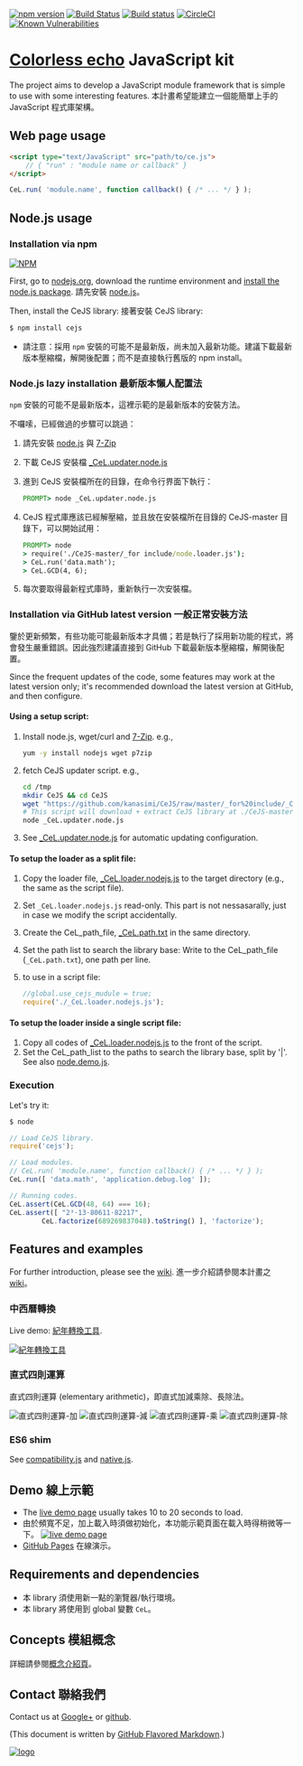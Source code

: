 ﻿<!--
http://stackshare.io/continuous-integration
-->
[![npm version](https://badge.fury.io/js/cejs.svg)](https://badge.fury.io/js/cejs)
[![Build Status](https://travis-ci.org/kanasimi/CeJS.svg?branch=master)](https://travis-ci.org/kanasimi/CeJS)
[![Build status](https://ci.appveyor.com/api/projects/status/ny0vr4x2uesiumm0?svg=true)](https://ci.appveyor.com/project/kanasimi/cejs)
[![CircleCI](https://circleci.com/gh/kanasimi/CeJS.svg?style=svg)](https://circleci.com/gh/kanasimi/CeJS)
[![Known Vulnerabilities](https://snyk.io/test/npm/cejs/badge.svg)](https://snyk.io/test/npm/cejs)
<!--
[![Dependency Status](https://david-dm.org/kanasimi/CeJS.svg)](https://david-dm.org/kanasimi/CeJS)
-->

# [Colorless echo](http://lyrics.meicho.com.tw/) JavaScript kit
The project aims to develop a JavaScript module framework that is simple to use with some interesting features.
本計畫希望能建立一個能簡單上手的 JavaScript 程式庫架構。<!-- toolkit -->

## Web page usage 
``` HTML
<script type="text/JavaScript" src="path/to/ce.js">
	// { "run" : "module name or callback" }
</script>
```

``` JavaScript
CeL.run( 'module.name', function callback() { /* ... */ } );
```

## Node.js usage

### Installation via npm
<!-- NodeICO badges -->
[![NPM](https://nodei.co/npm/cejs.png)](https://nodei.co/npm/cejs/)
<!-- [![NPM](https://nodei.co/npm-dl/cejs.png)](https://nodei.co/npm/cejs/) -->

First, go to [nodejs.org](https://nodejs.org/), download the runtime environment and [install the node.js package](https://nodejs.org/en/download/package-manager/).
請先安裝 [node.js](https://nodejs.org/)。

Then, install the CeJS library:
接著安裝 CeJS library:
``` sh
$ npm install cejs
```

* 請注意：採用 <code>npm</code> 安裝的可能不是最新版，尚未加入最新功能。建議下載最新版本壓縮檔，解開後配置；而不是直接執行舊版的 npm install。

### Node.js lazy installation 最新版本懶人配置法
<code>npm</code> 安裝的可能不是最新版本，這裡示範的是最新版本的安裝方法。

不囉嗦，已經做過的步驟可以跳過：
1. 請先安裝 [node.js](https://nodejs.org/) 與 [7-Zip](https://en.wikipedia.org/wiki/7-Zip)
2. 下載 CeJS 安裝檔 [_CeL.updater.node.js](https://raw.githubusercontent.com/kanasimi/CeJS/master/_for%20include/_CeL.updater.node.js)
3. 進到 CeJS 安裝檔所在的目錄，在命令行界面下執行：

   ``` cmd
   PROMPT> node _CeL.updater.node.js
   ```

4. CeJS 程式庫應該已經解壓縮，並且放在安裝檔所在目錄的 CeJS-master 目錄下，可以開始試用：

   ``` cmd
   PROMPT> node
   > require('./CeJS-master/_for include/node.loader.js');
   > CeL.run('data.math');
   > CeL.GCD(4, 6);
   ```

5. 每次要取得最新程式庫時，重新執行一次安裝檔。

### Installation via GitHub latest version 一般正常安裝方法
鑒於更新頻繁，有些功能可能最新版本才具備；若是執行了採用新功能的程式，將會發生嚴重錯誤。因此強烈建議直接到 GitHub 下載最新版本壓縮檔，解開後配置。

Since the frequent updates of the code, some features may work at the latest version only; it's recommended download the latest version at GitHub, and then configure.

#### Using a setup script:
1. Install node.js, wget/curl and [7-Zip](https://en.wikipedia.org/wiki/7-Zip). e.g.,

   ``` bash
   yum -y install nodejs wget p7zip
   ```

2. fetch CeJS updater script. e.g.,

   ``` bash
   cd /tmp
   mkdir CeJS && cd CeJS
   wget "https://github.com/kanasimi/CeJS/raw/master/_for%20include/_CeL.updater.node.js"
   # This script will download + extract CeJS library at ./CeJS-master.
   node _CeL.updater.node.js
   ```

3. See [_CeL.updater.node.js](https://github.com/kanasimi/CeJS/tree/master/_for%20include/_CeL.updater.node.js) for automatic updating configuration.

#### To setup the loader as a split file:
1. Copy the loader file, [_CeL.loader.nodejs.js](https://github.com/kanasimi/CeJS/tree/master/_for%20include/_CeL.loader.nodejs.js) to the target directory (e.g., the same as the script file).
2. Set <code>_CeL.loader.nodejs.js</code> read-only. This part is not nessasarally, just in case we modify the script accidentally.
3. Create the CeL_path_file, [_CeL.path.txt](https://github.com/kanasimi/CeJS/blob/master/_for%20include/_CeL.path.sample.txt) in the same directory.
4. Set the path list to search the library base: Write to the CeL_path_file (<code>_CeL.path.txt</code>), one path per line.
5. to use in a script file:

   ``` JavaScript
   //global.use_cejs_mudule = true;
   require('./_CeL.loader.nodejs.js');
   ```

#### To setup the loader inside a single script file:
1. Copy all codes of [_CeL.loader.nodejs.js](https://github.com/kanasimi/CeJS/tree/master/_for%20include/_CeL.loader.nodejs.js) to the front of the script.
2. Set the CeL_path_list to the paths to search the library base, split by '|'. See also [node.demo.js](https://github.com/kanasimi/CeJS/blob/master/_test%20suite/misc/node.demo.js).


### Execution
Let's try it:
``` sh
$ node
```
``` JavaScript
// Load CeJS library.
require('cejs');

// Load modules.
// CeL.run( 'module.name', function callback() { /* ... */ } );
CeL.run([ 'data.math', 'application.debug.log' ]);

// Running codes.
CeL.assert(CeL.GCD(48, 64) === 16);
CeL.assert([ "2³⋅13⋅80611⋅82217",
		CeL.factorize(689269837048).toString() ], 'factorize');
```

## Features and examples
For further introduction, please see the [wiki](https://github.com/kanasimi/CeJS/wiki).
進一步介紹請參閱本計畫之 [wiki](https://github.com/kanasimi/CeJS/wiki)。
<!-- TODO: screenshot data:image/png;base64, -->

### 中西曆轉換
Live demo: [紀年轉換工具](http://lyrics.meicho.com.tw/lib/JS/_test%20suite/era.htm).

[![紀年轉換工具](https://lh3.googleusercontent.com/N9NilsxV-YIiGqYgzKkQWsKxeGoplKLeJXWo4f-hqgwIT4PHzp1UxI4b-hnFV_Fotr7ENNGcB03uGLZHLvyI6CmmN0DXn2yGzq48gPq9BxPOqtKiqEgcqlK2UNzqCcAoe8dK2V-9lZRJ_HuSGYjbw-lnkdRVTZ1UwhSNHAKO8sg67ICwpkKdZlugrzMxO3x2WQ--oqzAVCQJ_NFsB2oJh8ZZv4U5r85M6eQirL5dNoCo-SoXXRVuAAOJqEG7-ymiOR2_rPTIs1JzAVGiugkoRb2avi8Oi7NjIBwZHXt-Id5C9v5B6T1kejG3GGLt_wWfUcANONgYSsoLKp37AkKZHrvV6M6bDMSqvOwm81hHRUoQS9pDoAw_cLI6oZmmYIFADwgcqFf3Xusf8ZkhVDI0PejCls-laEEeCHBKLI0_s-e__OG-n72oLXHm_cYgLTcmXWaA7U_sG9OxfApHcLRkb1foyY9bcGJV-xpRwA4-gHwMpLlyhbsEYq-92AwYckFT5rzD0kCNfV7tEoG1gqQIM-6gvi4gyD3Y3FDKEKIr9sZA-i7CYvnrKNmVbsrNFj2oJiiE=w1229-h669-no)](http://lyrics.meicho.com.tw/lib/JS/_test%20suite/era.htm)

### 直式四則運算
直式四則運算 (elementary arithmetic)，即直式加減乘除、長除法。

![直式四則運算-加](https://lh3.googleusercontent.com/qM-718nNrqhSOdUJv2EN6D1_Ah_jJQHSD2RXRPje0DLNVP9W8oZ2RtjBwMS3Q4zZcs-ZdLdkk69ZFaufHH2es9ES4QFtE6PDf8fvLkfNTrq5th9zxaJyNQnMqxIkAf0MB_g1CsYlZIf2PRvNkBpgguquyDIbbAw59wLQHEkRaB10brMw48PwN3pq3sEmxuD-LtuEnO1SasX0yNUcpaX2o5fe6BKFfe1OsSLyo9CNGYKeUc6JVZkzcvOMpXcls7aXnN6UAhbgNr8BaBoNgwwj7_EW6f-OEer3e1WUq7W-v3eAksLhgCUbZnUI65qCYlneg6FuTf7-8-UZdi_ByKist-F5yjAD5jPwOxrVYTUhc6TYid5O_2SeADSMUPLcWJ1YcT2XkivyxdAN--3nhvEAaH_nFI9ZF_t68VAncZBtEoBtzEQ18k_MSuAQSTWDVbPEkwOKp1_-3Ut1xDlUUOX9CnY3xK4F-9c9xziI9gOvMFRE5o6KV9po_3njY9J9u1ztMNAvURMH72__vB07N3oiPQRvCRyL4zEyLV0S2u0cLSChYIUVVEEUjDnAsV9-IOJwdxad=w109-h54-no)
![直式四則運算-減](https://lh3.googleusercontent.com/mWTjsAfG6nlGk_3sH-OMcfvmTC3zTqeTTD63Mz0H5Qg6ldbd2wD1jiVbe5uckRieSQq4xHDb9PCmCDDqfbRr1PrRShm6rzZ5JC-uVbixf4INktgmVHYuKv91xwnzzKamtj78EiShvVeP3Kk9mKAW8Pcsj4qr9Q-3dWbPfQR4XdELltKk6nNOwvpRtBU-MTiW8G1NFbYPnHa54w-IsUsz-JVkfnSRE52ounNnsDjpmRZ4aH8x84jaaQm2sfpFY_c87ChKMjOhzwHidiHLv6vUP9H8M8syNW9FmK2_vBW_5z4xgG6AG1kA2CJgUehrqB_Pn4r2nzwpIZlvbju1n13mSm8yygM39dZMRx_Ci3OdEe7o_nJUNi0bX4Pr3xLRhmHLw1ApQ3ClzfKciwaeKV3oXnCcd4wQXFdvfxQ-nYD7FiZBlvR5Nuh0YGmGgNjszQDync3rS0xbVeN4HjwatEdgvroDhbjyPU-y7AV_YRyf1Dp2S3zJRvx9p0Gd5f3nF3-cIZswpjkM9JG17fefZEY1HluFeKnYS2lr9f9kZRfE0uibyOBcx3R1vjM0JqnqxhzO9XGC=w115-h56-no)
![直式四則運算-乘](https://lh3.googleusercontent.com/DFa-judnb6zgyexIckEuNJ5vMdN0XDpW9D_kPyywkwScabTBsApuWl8K3ipgstRDNSV0nf_-rWA13J-KHma3AVqiie9i6voKdLCxnEUMtJM3gbkTUcYN1QBXO-THLpsSPgtatIiylWp0HYSPK_NGmt15Ur4SBTG4x9J-UUvPwDdi4QhkqifDn13-FzFC1QmqsOJK3JRoP_oAdTf4rNfWaY33WMkATiW6zLKQjJP_LbCIIUyg_ED_byfE2K0bdmnnQVl7Av1iBhaGNCHgsyp_rqmyvIrd2sWf_yP06KnQmim-wIBa5XWVkccH29kzlv6LCBzjg50yrhCcvL43Pcwm87xDDJhJBvjOQOeCNjTltvvI3m0a0Q00WKvVToANkc-1O8ZFIffANiTI4nFLeS7YiSfSSj1EHH4tUiavlMtMWqLhSYGcol7Jbj9lwZMxHIkmkUb6bFLnB_Pnk1dYrAcPSu1W3k2JPuX4IpIxDEsoGt0A3rRDBq7baFzDjZoQsR0f2cEej-AEF0Pgviu0vkqgttTDJ9U6DWJ3RldNhd509t2aUwbbKQnabUfulIEviiSBhBlI=w119-h124-no)
![直式四則運算-除](https://lh3.googleusercontent.com/GAxL2YTiJruCCb1Hx0FxsjykGjy9qjatlHnKngfAijamXrIRXG0w7xFUDqEKVpz8KLNLAs0T2iGR4zkWKT5lzUNdpbVLAsgGuv9qAaKbQesNjdX67lfgYoqxwXNhAgT9g2oJ-swoUx6wnPLMO1x-IROrR5GTIv5V0DNIfsZGnit183uHN23MKoF0Er0XpWU9gjSzC53TTqEKxStnhCD-7cahI7WKxOws54vek9bAAIkq7OeUx94u-R9AtSMBmuJG0iFzxvqSlejvTdYjyWguQbv4RN_hdYB7Fp9KEZnyX1gl_Epr1vWBeXKDMHtFK2VArf458esi7wvM5DanY2cILAxDu9wO3e9Ms_jrPOGk33AjtlNRUzNm7GxQev_nDH6zFzed5wX6BlYAI7y-WrCuvKXlu33Xgk5o2LSGcUK_nb8Qak80xJ8pnevnaxMNxwzBohPqlHXOpzG6Wii07fXyUL5Ft7jTKdyJJKecLdw0KZ87jvEmmZLP4EtRJ2lLdavjVnvpA4KB7W_ks0x-JYjL9mwmtgaoObfLtTQb8vJoSDFf9829Q00rjHliyLoFAowjuPeu=w196-h220-no)

### ES6 shim
See [compatibility.js](https://github.com/kanasimi/CeJS/blob/master/data/code/compatibility.js) and [native.js](https://github.com/kanasimi/CeJS/blob/master/data/native.js).

## Demo 線上示範
* The [live demo page](http://lyrics.meicho.com.tw/lib/JS/_test%20suite/demo.htm) usually takes 10 to 20 seconds to load.
* 由於頻寬不足，加上載入時須做初始化，本功能示範頁面在載入時得稍微等一下。
[![live demo page](https://lh3.googleusercontent.com/mnxTEY5szTdGeYdUWjC4Pw18CwzJ4EkflaIA42lsBMQRXGthF8rBHbFSKIZ5LjokCQthIQOnxxmH8_eke4oD3Yr-kU1YzUPzOEINiBwdiCHhazHQVYdYRii4oc966DUmE-MV_B_o8j2Ko1XJ-X7Ro4K-xHA6rGY11Q7WIv3Qne-4Q9tfmgYkgysaYOBxUtsZIOrpKghFCfTXsnjVGVhsiCjc9pyT-x3udMZ-RBs6hF8AxFAprU5WX5utht69g9w6d2inJlLHuImvIHuL1dLNCU9PBHWbleOyRkEs_fUrou5-aqpaxYo07W_cfwmYsGQUVU1_g4eQNydlKMNOUAcuQm21sop7qT-j9LKrTPkGh4fbCi8Fw99PA9GsCMX_KK6PX1HKgnoBzCJDjPFjjQthhx3FCXLGuSZmhYp5Y2FN-Atm1MBQMgtigpLixZ52pQD6UIObrC0Mw33fGmhfe9nfnjDtVvjoXbvNaoZ2ZyKrQ-7peMaExoVRLKtUY_ZN2EwHPfVjBAFFZVKPwCg3hKK5ERM69cSrWUSkfdWlHp7_yIQ74wReMgDtu_bpvqF0D8SffAQu=w506-h297-no)](http://lyrics.meicho.com.tw/lib/JS/_test%20suite/demo.htm)
* [GitHub Pages](https://kanasimi.github.io/CeJS/) 在線演示。

## Requirements and dependencies
* 本 library 須使用新一點的瀏覽器/執行環境。
* 本 library 將使用到 global 變數 ```CeL```。

## Concepts 模組概念
詳細請參閱[概念介紹頁](http://lyrics.meicho.com.tw/game/game.pl?seg=CeJS)。

## Contact 聯絡我們
Contact us at [Google+](https://plus.google.com/101633590909790225455) or [github](https://github.com/kanasimi/CeJS/issues).

(This document is written by [GitHub Flavored Markdown](https://help.github.com/categories/writing-on-github/).)

[![logo](http://lyrics.meicho.com.tw/logo.png)](http://lyrics.meicho.com.tw/)

<!--
Markdown comment: need check under github and npmjs
http://stackoverflow.com/questions/4823468/comments-in-markdown

try: README.wiki
-->
